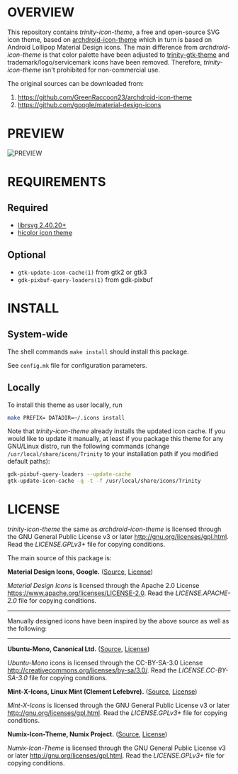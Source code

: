 OVERVIEW
========

This repository contains *trinity-icon-theme*, a free and open-source
SVG icon theme, based on [archdroid-icon-theme][1] which in turn is
based on Android Lollipop Material Design icons.  The main difference
from *archdroid-icon-theme* is that color palette have been adjusted
to [trinity-gtk-theme][2] and trademark/logo/servicemark icons have
been removed.  Therefore, *trinity-icon-theme* isn't prohibited for
non-commercial use.

The original sources can be downloaded from:
  1. https://github.com/GreenRaccoon23/archdroid-icon-theme
  2. https://github.com/google/material-design-icons


PREVIEW
=======

![PREVIEW][3]


REQUIREMENTS
============

Required
--------
  * [librsvg 2.40.20+][4]
  * [hicolor icon theme][5]

Optional
--------
  * `gtk-update-icon-cache(1)` from gtk2 or gtk3
  * `gdk-pixbuf-query-loaders(1)` from gdk-pixbuf


INSTALL
=======

System-wide
-----------
The shell commands `make install` should install this package.

See `config.mk` file for configuration parameters.

Locally
-------
To install this theme as user locally, run
```sh
make PREFIX= DATADIR=~/.icons install
```

Note that *trinity-icon-theme* already installs the updated icon cache.
If you would like to update it manually, at least if you package this
theme for any GNU/Linux distro, run the following commands (change
`/usr/local/share/icons/Trinity` to your installation path if you
modified default paths):
```sh
gdk-pixbuf-query-loaders --update-cache
gtk-update-icon-cache -q -t -f /usr/local/share/icons/Trinity
```


LICENSE
=======

*trinity-icon-theme* the same as *archdroid-icon-theme* is licensed
through the GNU General Public License v3 or later
<http://gnu.org/licenses/gpl.html>.
Read the *LICENSE.GPLv3+* file for copying conditions.

The main source of this package is:

**Material Design Icons, Google.**
([Source][6], [License][7])

*Material Design Icons* is licensed through the Apache 2.0 License
<https://www.apache.org/licenses/LICENSE-2.0>.
Read the *LICENSE.APACHE-2.0* file for copying conditions.

----------------------------------------------------------------------

Manually designed icons have been inspired by the above source as well
as the following:

----------------------------------------------------------------------

**Ubuntu-Mono, Canonical Ltd.**
([Source][8], [License][9])

*Ubuntu-Mono* icons is licensed through the CC-BY-SA-3.0 License
<http://creativecommons.org/licenses/by-sa/3.0/>.
Read the *LICENSE.CC-BY-SA-3.0* file for copying conditions.


**Mint-X-Icons, Linux Mint (Clement Lefebvre).**
([Source][10], [License][11])

*Mint-X-Icons* is licensed through the GNU General Public License v3
or later <http://gnu.org/licenses/gpl.html>.
Read the *LICENSE.GPLv3+* file for copying conditions.


**Numix-Icon-Theme, Numix Project.**
([Source][12], [License][13])

*Numix-Icon-Theme* is licensed through the GNU General Public License
v3 or later <http://gnu.org/licenses/gpl.html>.
Read the *LICENSE.GPLv3+* file for copying conditions.

<!--------------------------------------------------------------------
------------------------------ LINKS ---------------------------------
--------------------------------------------------------------------->

<!-- archdroid-icon-theme -->
[1]: https://github.com/GreenRaccoon23/archdroid-icon-theme

<!-- trinity-gtk-theme -->
[2]: https://github.com/zeppe-lin/trinity-gtk-theme

<!-- preview -->
[3]: https://raw.githubusercontent.com/zeppe-lin/trinity-icon-theme/master/preview.png

<!-- librsvg -->
[4]: https://wiki.gnome/org/LibRsvg

<!-- hicolor-icon-theme -->
[5]: https://www.freedesktop.org/wiki/Software/icon-theme

<!-- Material Design Icons source -->
[6]: https://github.com/google/material-design-icons
<!-- Material Design Icons license -->
[7]: https://github.com/google/material-design-icons/blob/master/LICENSE

<!-- Ubuntu Mono source -->
[8]: http://packages.ubuntu.com/vivid/ubuntu-mono
<!-- Ubuntu Mono license -->
[9]: https://bazaar.launchpad.net/~ubuntu-art-pkg/ubuntu-themes/trunk/view/head:/debian/copyright

<!-- Mint X Icons source -->
[10]: https://github.com/linuxmint/mint-x-icons
[11]: https://github.com/linuxmint/mint-x-icons/raw/master/debian/copyright

<!-- Numix Icon Theme source -->
[12]: https://github.com/numixproject/numix-icon-theme
<!-- Numix Icon Theme license -->
[13]: https://github.com/numixproject/numix-icon-theme/blob/master/license
